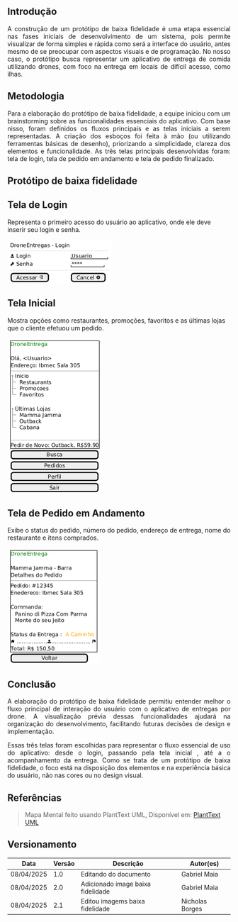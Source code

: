 ## Introdução
<p align="justify"> A construção de um protótipo de baixa fidelidade é uma etapa essencial nas fases iniciais de desenvolvimento de um sistema, pois permite visualizar de forma simples e rápida como será a interface do usuário, antes mesmo de se preocupar com aspectos visuais e de programação. No nosso caso, o protótipo busca representar um aplicativo de entrega de comida utilizando drones, com foco na entrega em locais de difícil acesso, como ilhas. </p>

## Metodologia
<p align="justify"> Para a elaboração do protótipo de baixa fidelidade, a equipe iniciou com um brainstorming sobre as funcionalidades essenciais do aplicativo. Com base nisso, foram definidos os fluxos principais e as telas iniciais a serem representadas. A criação dos esboços foi feita à mão (ou utilizando ferramentas básicas de desenho), priorizando a simplicidade, clareza dos elementos e funcionalidade. As três telas principais desenvolvidas foram: tela de login, tela de pedido em andamento e tela de pedido finalizado. </p>

## Protótipo de baixa fidelidade

## Tela de Login
Representa o primeiro acesso do usuário ao aplicativo, onde ele deve inserir seu login e senha.

![Baixa Fid Tela Login](/docs/assets/BaixaFidelidade/baixa_fid_3.png)

## Tela Inicial
Mostra opções como restaurantes, promoções, favoritos e as últimas lojas que o cliente efetuou um pedido.

![Baixa Fid Tela Inicial](/docs/assets/BaixaFidelidade/baixa_fid_2.png)

## Tela de Pedido em Andamento
Exibe o status do pedido, número do pedido, endereço de entrega, nome do restaurante e itens comprados.

![Baixa Fid Tela Pedido](/docs/assets/BaixaFidelidade/baixa_fid_1.png)



## Conclusão

<p align="justify"> A elaboração do protótipo de baixa fidelidade permitiu entender melhor o fluxo principal de interação do usuário com o aplicativo de entregas por drone. A visualização prévia dessas funcionalidades ajudará na organização do desenvolvimento, facilitando futuras decisões de design e implementação. </p>

<p align="justify"> Essas três telas foram escolhidas para representar o fluxo essencial de uso do aplicativo: desde o login, passando pela tela inicial , até a o acompanhamento da entrega. Como se trata de um protótipo de baixa fidelidade, o foco está na disposição dos elementos e na experiência básica do usuário, não nas cores ou no design visual. </p>

## Referências
> Mapa Mental feito usando PlantText UML,  Disponível em: [PlantText UML](https://www.planttext.com/)

 
## Versionamento
| Data | Versão | Descrição | Autor(es) |
| -- | -- | -- | -- |
| 08/04/2025 | 1.0 | Editando do documento | Gabriel Maia |
| 08/04/2025 | 2.0 | Adicionado image baixa fidelidade | Gabriel Maia |
| 08/04/2025 | 2.1 | Editou imagems baixa fidelidade | Nicholas Borges |


